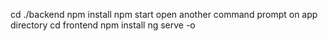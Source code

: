cd ./backend
npm install 
npm start
open another command prompt on app directory
cd frontend
npm install
ng serve -o 

